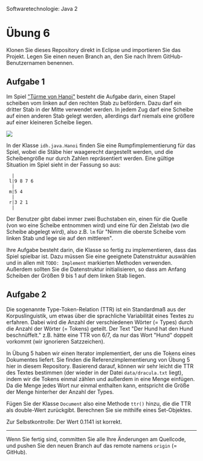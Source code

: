 Softwaretechnologie: Java 2

# Übung 6


Klonen Sie dieses Repository direkt in Eclipse und importieren Sie das Projekt. Legen Sie einen neuen Branch an, den Sie nach Ihrem GitHub-Benutzernamen benennen.

## Aufgabe 1

Im Spiel ["Türme von Hanoi"](https://de.wikipedia.org/wiki/Türme_von_Hanoi) besteht die Aufgabe darin, einen Stapel scheiben vom linken auf den rechten Stab zu befördern. Dazu darf ein dritter Stab in der Mitte verwendet werden. In jedem Zug darf eine Scheibe auf einen anderen Stab gelegt werden, allerdings darf niemals eine größere auf einer kleineren Scheibe liegen.

![](https://upload.wikimedia.org/wikipedia/commons/0/07/Tower_of_Hanoi.jpeg)

In der Klasse `idh.java.Hanoi` finden Sie eine Rumpfimplementierung für das Spiel, wobei die Stäbe hier waagerecht dargestellt werden, und die Scheibengröße nur durch Zahlen repräsentiert werden. Eine gültige Situation im Spiel sieht in der Fassung so aus:

```
  | 
 l|9 8 7 6
  |
 m|5 4
  |
 r|3 2 1
  |
```

Der Benutzer gibt dabei immer zwei Buchstaben ein, einen für die Quelle (von wo eine Scheibe entnommen wird) und eine für den Zielstab (wo die Scheibe abgelegt wird), also z.B. `lm` für "Nimm die oberste Scheibe vom linken Stab und lege sie auf den mittleren".

Ihre Aufgabe besteht darin, die Klasse so fertig zu implementieren, dass das Spiel spielbar ist. Dazu müssen Sie eine geeignete Datenstruktur auswählen und in allen mit `TODO: Implement` markierten Methoden verwenden. Außerdem sollten Sie die Datenstruktur initialisieren, so dass am Anfang Scheiben der Größen 9 bis 1 auf dem linken Stab liegen.

## Aufgabe 2

Die sogenannte Type-Token-Relation (TTR) ist ein Standardmaß aus der Korpuslinguistik, um etwas über die sprachliche Variabilität eines Textes zu erfahren. Dabei wird die Anzahl der verschiedenen Wörter (= Types) durch die Anzahl der Wörter (= Tokens) geteilt. Der Text "Der Hund hat den Hund beschnüffelt." z.B. hätte eine TTR von 6/7, da nur das Wort "Hund" doppelt vorkommt (wir ignorieren Satzzeichen).

In Übung 5 haben wir einen Iterator implementiert, der uns die Tokens eines Dokumentes liefert. Sie finden die Referenzimplementierung von Übung 5 hier in diesem Repository. Basierend darauf, können wir sehr leicht die TTR des Textes bestimmen (der wieder in der Datei `data/dracula.txt` liegt), indem wir die Tokens einmal zählen und außerdem in eine Menge einfügen. Da die Menge jedes Wort nur einmal enthalten kann, entspricht die Größe der Menge hinterher der Anzahl der Types.

Fügen Sie der Klasse `Document` also eine Methode `ttr()` hinzu, die die TTR als double-Wert zurückgibt. Berechnen Sie sie mithilfe eines Set-Objektes.

Zur Selbstkontrolle: Der Wert 0.1141 ist korrekt.

----

Wenn Sie fertig sind, committen Sie alle Ihre Änderungen am Quellcode, und pushen Sie den neuen Branch auf das remote namens `origin` (= GitHub). 